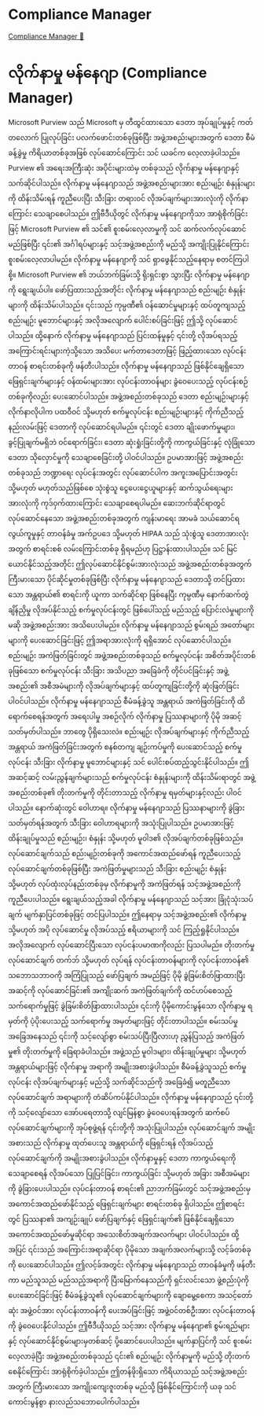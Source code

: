 # Compliance Manager

[Compliance Manager 🔗](https://www.coursera.org/learn/microsoft-sc-900-exam-preparation-and-practice/lecture/OP4iR/compliance-manager)

# လိုက်နာမှု မန်နေဂျာ (Compliance Manager)

Microsoft Purview သည် Microsoft မှ တီထွင်ထားသော ဒေတာ အုပ်ချုပ်မှုနှင့် ကတ်တလောက် ပြုလုပ်ခြင်း ပလက်ဖောင်းတစ်ခုဖြစ်ပြီး အဖွဲ့အစည်းများအတွက် ဒေတာ စီမံခန့်ခွဲမှု ကိရိယာတစ်ခုအဖြစ် လုပ်ဆောင်ကြောင်း သင် ယခင်က လေ့လာခဲ့ပါသည်။ Purview ၏ အရေးအကြီးဆုံး အပိုင်းများထဲမှ တစ်ခုသည် လိုက်နာမှု မန်နေဂျာနှင့် သက်ဆိုင်ပါသည်။ လိုက်နာမှု မန်နေဂျာသည် အဖွဲ့အစည်းများအား စည်းမျဉ်း စံနှုန်းများကို ထိန်းသိမ်းရန် ကူညီပေးပြီး သီးခြား တရားဝင် လိုအပ်ချက်များအားလုံးကို လိုက်နာကြောင်း သေချာစေပါသည်။ ဤဗီဒီယိုတွင် လိုက်နာမှု မန်နေဂျာကိုသာ အာရုံစိုက်ခြင်းဖြင့် Microsoft Purview ၏ သင်၏ စူးစမ်းလေ့လာမှုကို သင် ဆက်လက်လုပ်ဆောင်မည်ဖြစ်ပြီး ၎င်း၏ အင်္ဂါရပ်များနှင့် သင့်အဖွဲ့အစည်းကို မည်သို့ အကျိုးပြုနိုင်ကြောင်း စူးစမ်းလေ့လာပါမည်။ လိုက်နာမှု မန်နေဂျာကို သင် ရှာဖွေနိုင်သည့်နေရာမှ စတင်ကြပါစို့။ Microsoft Purview ၏ ဘယ်ဘက်ခြမ်းသို့ ရိုးရှင်းစွာ သွားပြီး လိုက်နာမှု မန်နေဂျာကို ရွေးချယ်ပါ။ ဖော်ပြထားသည့်အတိုင်း လိုက်နာမှု မန်နေဂျာသည် စည်းမျဉ်း စံနှုန်းများကို ထိန်းသိမ်းပါသည်။ ၎င်းသည် ကုမ္ပဏီ၏ ဝန်ဆောင်မှုများနှင့် ထပ်တူကျသည့် စည်းမျဉ်း မူဘောင်များနှင့် အလိုအလျောက် ပေါင်းစပ်ခြင်းဖြင့် ဤသို့ လုပ်ဆောင်ပါသည်။ ထို့နောက် လိုက်နာမှု မန်နေဂျာသည် ပြင်းထန်မှုနှင့် ၎င်းတို့ လိုအပ်ရသည့် အကြောင်းရင်းများကဲ့သို့သော အသိပေး မက်တာဒေတာဖြင့် ဖြည့်ထားသော လုပ်ငန်းတာဝန် စာရင်းတစ်ခုကို ဖန်တီးပါသည်။ လိုက်နာမှု မန်နေဂျာသည် ဖြစ်နိုင်ချေရှိသော ဖြေရှင်းချက်များနှင့် ဝန်ထမ်းများအား လုပ်ငန်းတာဝန်များ ခွဲဝေပေးသည့် လုပ်ငန်းစဉ်တစ်ခုကိုလည်း ပေးဆောင်ပါသည်။ အဖွဲ့အစည်းတစ်ခုသည် ဒေတာ စည်းမျဉ်းများနှင့် လိုက်နာလိုပါက ပထဝီဝင် သို့မဟုတ် စက်မှုလုပ်ငန်း စည်းမျဉ်းများနှင့် ကိုက်ညီသည့် နည်းလမ်းဖြင့် ဒေတာကို လုပ်ဆောင်ရပါမည်။ ၎င်းတွင် ဒေတာ ချိုးဖောက်မှုများ၊ ခွင့်ပြုချက်မရှိဘဲ ဝင်ရောက်ခြင်း၊ ဒေတာ ဆုံးရှုံးခြင်းတို့ကို ကာကွယ်ခြင်းနှင့် လုံခြုံသော ဒေတာ သိုလှောင်မှုကို သေချာစေခြင်းတို့ ပါဝင်ပါသည်။ ဥပမာအားဖြင့် အဖွဲ့အစည်းတစ်ခုသည် ဘဏ္ဍာရေး လုပ်ငန်းအတွင်း လုပ်ဆောင်ပါက အကူးအပြောင်းအတွင်း သို့မဟုတ် မဟုတ်သည်ဖြစ်စေ သုံးစွဲသူ ငွေပေးငွေယူများနှင့် ဆက်သွယ်ရေးများအားလုံးကို ကုဒ်ဝှက်ထားကြောင်း သေချာစေရပါမည်။ ဆေးဘက်ဆိုင်ရာတွင် လုပ်ဆောင်နေသော အဖွဲ့အစည်းတစ်ခုအတွက် ကျန်းမာရေး အာမခံ သယ်ဆောင်ရလွယ်ကူမှုနှင့် တာဝန်ခံမှု အက်ဥပဒေ သို့မဟုတ် HIPAA သည် သုံးစွဲသူ ဒေတာအားလုံးအတွက် စာရင်းစစ် လမ်းကြောင်းတစ်ခု ရှိရမည်ဟု ပြဋ္ဌာန်းထားပါသည်။ သင် မြင်ယောင်နိုင်သည့်အတိုင်း ဤလုပ်ဆောင်နိုင်စွမ်းအားလုံးသည် အဖွဲ့အစည်းတစ်ခုအတွက် ကြီးမားသော ပိုင်ဆိုင်မှုတစ်ခုဖြစ်ပြီး လိုက်နာမှု မန်နေဂျာသည် ဒေတာသို့ တင်ပြထားသော အန္တရာယ်၏ စာရင်းကို ယူကာ သက်ဆိုင်ရာ ဖြစ်နေပြီး ကုမ္ပဏီမှ နောက်ဆက်တွဲ ချိန်ညှိမှု လိုအပ်နိုင်သည့် စက်မှုလုပ်ငန်းတွင် ဖြစ်ပေါ်သည့် မည်သည့် ပြောင်းလဲမှုများကိုမဆို အဖွဲ့အစည်းအား အသိပေးပါမည်။ လိုက်နာမှု မန်နေဂျာသည် စွမ်းရည် အတော်များများကို ပေးဆောင်ခြင်းဖြင့် ဤအရာအားလုံးကို ရရှိအောင် လုပ်ဆောင်ပါသည်။ စည်းမျဉ်း အကဲဖြတ်ခြင်းတွင် အဖွဲ့အစည်းတစ်ခုသည် စက်မှုလုပ်ငန်း အစိတ်အပိုင်းတစ်ခုဖြစ်သော စက်မှုလုပ်ငန်း သီးခြား အသိပညာ အခြေခံကို တိုင်ပင်ခြင်းနှင့် အဖွဲ့အစည်း၏ အစီအမံများကို လိုအပ်ချက်များနှင့် ထပ်တူကျခြင်းတို့ကို ဆုံးဖြတ်ခြင်း ပါဝင်ပါသည်။ လိုက်နာမှု မန်နေဂျာသည် စီမံခန့်ခွဲသူ အန္တရာယ် အကဲဖြတ်ခြင်းကို ထိရောက်စေရန်အတွက် အရေးပါမှု အစဉ်လိုက် လိုက်နာမှု ပြဿနာများကို ပိုမို အဆင့်သတ်မှတ်ပါသည်။ ဘာတွေ ပိုရှိသေးလဲ။ စည်းမျဉ်း လိုအပ်ချက်များနှင့် ကိုက်ညီသည့် အန္တရာယ် အကဲဖြတ်ခြင်းအတွက် စနစ်တကျ ချဉ်းကပ်မှုကို ပေးဆောင်သည့် စက်မှုလုပ်ငန်း သီးခြား လိုက်နာမှု မူဘောင်များနှင့် သင် ပေါင်းစပ်ထည့်သွင်းနိုင်ပါသည်။ ဤ အဆင့်ဆင့် လမ်းညွှန်ချက်များသည် စက်မှုလုပ်ငန်း စံနှုန်းများကို ထိန်းသိမ်းရာတွင် အဖွဲ့အစည်းတစ်ခု၏ တိုးတက်မှုကို တိုင်းတာသည့် လိုက်နာမှု ရမှတ်များနှင့်လည်း ပါဝင်ပါသည်။ နောက်ဆုံးတွင် ဝေါဟာရ။ လိုက်နာမှု မန်နေဂျာသည် ပြဿနာများကို ခွဲခြားသတ်မှတ်ရန်အတွက် သီးခြား ဝေါဟာရများကို အသုံးပြုပါသည်။ ဥပမာအားဖြင့် ထိန်းချုပ်မှုသည် စည်းမျဉ်း၊ စံနှုန်း သို့မဟုတ် မူဝါဒ၏ လိုအပ်ချက်တစ်ခုဖြစ်သည်။ လုပ်ဆောင်ချက်သည် စည်းမျဉ်းတစ်ခုကို အကောင်အထည်ဖော်ရန် ကူညီပေးသည့် လုပ်ဆောင်ချက်တစ်ခုဖြစ်ပြီး အကဲဖြတ်မှုများသည် သီးခြား စည်းမျဉ်း စံနှုန်း သို့မဟုတ် လုပ်ထုံးလုပ်နည်းတစ်ခုမှ လိုက်နာမှုကို အကဲဖြတ်ရန် သင့်အဖွဲ့အစည်းကို ကူညီပေးပါသည်။ ရွေးချယ်သည့်အခါ လိုက်နာမှု မန်နေဂျာသည် သင့်အား ခြုံငုံသုံးသပ်ချက် မျက်နှာပြင်တစ်ခုဖြင့် တင်ပြပါသည်။ ဤနေရာမှ သင့်အဖွဲ့အစည်း၏ လိုက်နာမှု သို့မဟုတ် အပို လုပ်ဆောင်မှု လိုအပ်သည့် ဧရိယာများကို သင် ကြည့်ရှုနိုင်ပါသည်။ အလိုအလျောက် လုပ်ဆောင်ပြီးသော လုပ်ငန်းပမာဏကိုလည်း ပြသပါမည်။ တိုးတက်မှု လုပ်ဆောင်ချက် တက်ဘ် သို့မဟုတ် လုပ်ရန် လုပ်ငန်းတာဝန်များကို လုပ်ငန်းတာဝန်၏ သဘောသဘာဝကို အကြံပြုသည့် ဖော်ပြချက် အမည်ဖြင့် ပိုမို ခွဲခြမ်းစိတ်ဖြာထားပြီး အဆင့်ကို လုပ်ဆောင်ခြင်း၏ အကျိုးဆက် အကဲဖြတ်ချက်ကို ထင်ဟပ်စေသည့် သက်ရောက်မှုဖြင့် ခွဲခြမ်းစိတ်ဖြာထားပါသည်။ ၎င်းကို ပိုမိုကောင်းမွန်သော လိုက်နာမှု ရမှတ်ကို ပံ့ပိုးပေးသည့် သက်ရောက်မှု အမှတ်များဖြင့် တိုင်းတာပါသည်။ စမ်းသပ်မှု အခြေအနေသည် ၎င်းကို သင့်လျော်စွာ စမ်းသပ်ပြီးပြီလားဟု ညွှန်ပြသည့် အကဲဖြတ်မှု၏ တိုးတက်မှုကို ခြေရာခံပါသည်။ အဖွဲ့သည် မူဝါဒများ၊ ထိန်းချုပ်မှုများ သို့မဟုတ် အန္တရာယ်များဖြင့် လိုက်နာမှု အရာကို အမျိုးအစားခွဲပါသည်။ စီမံခန့်ခွဲသူသည် စက်မှုလုပ်ငန်း လိုအပ်ချက်များနှင့် မည်သို့ သက်ဆိုင်သည်ကို အခြေခံ၍ မတူညီသော လုပ်ဆောင်ချက် အရာများကို တံဆိပ်ကပ်နိုင်ပါသည်။ လိုက်နာမှု မန်နေဂျာသည် ၎င်းတို့ကို သင့်လျော်သော အော်ပရေတာသို့ လျင်မြန်စွာ ခွဲဝေပေးရန်အတွက် ဆက်စပ် လုပ်ဆောင်ချက်များကို အုပ်စုဖွဲ့ရန် ၎င်းတို့ကို အသုံးပြုပါသည်။ လုပ်ဆောင်ချက် အမျိုးအစားသည် လိုက်နာမှု ထုတ်ပေးသူ အန္တရာယ်ကို ဖြေရှင်းရန် လိုအပ်သည့် လုပ်ဆောင်ချက်ကို အမျိုးအစားခွဲပါသည်။ လိုက်နာမှုနှင့် ဒေတာ ကာကွယ်ရေးကို သေချာစေရန် လိုအပ်သော ပြုပြင်ခြင်း၊ ကာကွယ်ခြင်း သို့မဟုတ် အခြား အစီအမံများကို ခွဲခြားပေးပါသည်။ လုပ်ငန်းတာဝန် စာရင်း၏ ညာဘက်ခြမ်းတွင် သင့်အဖွဲ့အစည်းမှ အကောင်အထည်ဖော်နိုင်သည့် ဖြေရှင်းချက်များ စာရင်းတစ်ခု ရှိပါသည်။ ဤစာရင်းတွင် ပြဿနာ၏ အကျဉ်းချုပ် ဖော်ပြချက်နှင့် ဖြေရှင်းချက်၏ ဖြစ်နိုင်ချေရှိသော အကောင်အထည်ဖော်မှုဆိုင်ရာ အသေးစိတ်အချက်အလက်များ ပါဝင်ပါသည်။ ထို့အပြင် ၎င်းသည် အကြောင်းအရာဆိုင်ရာ ပိုမိုသော အချက်အလက်များသို့ လင့်ခ်တစ်ခုကို ပေးဆောင်ပါသည်။ ဤလင့်ခ်အတွင်း လိုက်နာမှု မန်နေဂျာသည် တာဝန်ခံမှုကို ဖန်တီးကာ မည်သူသည် မည်သည့်အရာကို ပြီးမြောက်နေသည်ကို ရှင်းလင်းသော ဖွဲ့စည်းပုံကို ပေးဆောင်ခြင်းဖြင့် စီမံခန့်ခွဲသူ၏ လုပ်ဆောင်ချက်များကို ချောမွေ့စေကာ အသင့်တော်ဆုံး အဖွဲ့ဝင်အား လုပ်ငန်းတာဝန်ကို ပေးအပ်ခြင်းဖြင့် အဖွဲ့ဝင်တစ်ဦးအား လုပ်ငန်းတာဝန်ကို ခွဲဝေပေးနိုင်ပါသည်။ ဤဗီဒီယိုသည် သင့်အား လိုက်နာမှု မန်နေဂျာ၏ စွမ်းရည်များနှင့် လုပ်ဆောင်နိုင်စွမ်းများမှတစ်ဆင့် ပို့ဆောင်ပေးပါသည်။ မျက်နှာပြင်ကို သင် စူးစမ်းလေ့လာခဲ့ပြီး အဖွဲ့အစည်းတစ်ခုသည် ၎င်း၏ စည်းမျဉ်း လိုက်နာမှုကို မည်သို့ တိုးတက်စေနိုင်ကြောင်း အာရုံစိုက်ခဲ့ပါသည်။ ဤတန်ဖိုးရှိသော ကိရိယာသည် သင့်အဖွဲ့အစည်းအတွက် ကြီးမားသော အကျိုးကျေးဇူးတစ်ခု မည်သို့ ဖြစ်နိုင်ကြောင်းကို ယခု သင် ကောင်းမွန်စွာ နားလည်သဘောပေါက်ပါသည်။
